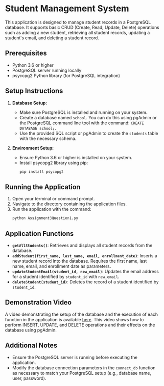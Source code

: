 # Student Management System

This application is designed to manage student records in a PostgreSQL database. It supports basic CRUD (Create, Read, Update, Delete) operations such as adding a new student, retrieving all student records, updating a student's email, and deleting a student record.

## Prerequisites

- Python 3.6 or higher
- PostgreSQL server running locally
- psycopg2 Python library (for PostgreSQL integration)

## Setup Instructions

1. **Database Setup:**
   - Make sure PostgreSQL is installed and running on your system.
   - Create a database named `school`. You can do this using pgAdmin or the PostgreSQL command line tool with the command: `CREATE DATABASE school;`.
   - Use the provided SQL script or pgAdmin to create the `students` table with the necessary schema.

2. **Environment Setup:**
   - Ensure Python 3.6 or higher is installed on your system.
   - Install psycopg2 library using pip:
     ```sh
     pip install psycopg2
     ```

## Running the Application

1. Open your terminal or command prompt.
2. Navigate to the directory containing the application files.
3. Run the application with the command:
   ```sh
   python Assignment3Question1.py

## Application Functions

- **`getAllStudents()`**: Retrieves and displays all student records from the database.
- **`addStudent(first_name, last_name, email, enrollment_date)`**: Inserts a new student record into the database. Requires the first name, last name, email, and enrollment date as parameters.
- **`updateStudentEmail(student_id, new_email)`**: Updates the email address for a student identified by `student_id` with `new_email`.
- **`deleteStudent(student_id)`**: Deletes the record of a student identified by `student_id`.

## Demonstration Video

A video demonstrating the setup of the database and the execution of each function in the application is available [here](https://youtu.be/1taQobn-kR4). This video shows how to perform INSERT, UPDATE, and DELETE operations and their effects on the database using pgAdmin.

## Additional Notes

- Ensure the PostgreSQL server is running before executing the application.
- Modify the database connection parameters in the `connect_db` function as necessary to match your PostgreSQL setup (e.g., database name, user, password).
